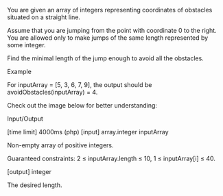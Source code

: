 You are given an array of integers representing coordinates of obstacles situated on a straight line.

Assume that you are jumping from the point with coordinate 0 to the right. You are allowed only to make jumps of the same length represented by some integer.

Find the minimal length of the jump enough to avoid all the obstacles.

Example

For inputArray = [5, 3, 6, 7, 9], the output should be
avoidObstacles(inputArray) = 4.

Check out the image below for better understanding:



Input/Output

[time limit] 4000ms (php)
[input] array.integer inputArray

Non-empty array of positive integers.

Guaranteed constraints:
2 ≤ inputArray.length ≤ 10,
1 ≤ inputArray[i] ≤ 40.

[output] integer

The desired length.